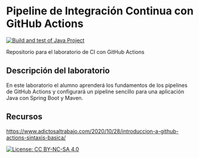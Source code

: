 # Pipeline de Integración Continua con GitHub Actions

[![Build and test of Java Project](https://github.com/ETSISI-EMS/ems2023_lab_1_3_ci_github_actions-Cortijo02/actions/workflows/main.yml/badge.svg)](https://github.com/ETSISI-EMS/ems2023_lab_1_3_ci_github_actions-Cortijo02/actions/workflows/main.yml)

Repositorio para el laboratorio de CI con GitHub Actions

## Descripción del laboratorio

En este laboratorio el alumno aprenderá los fundamentos de los pipelines de GitHub Actions y configurará un pipeline
sencillo para una aplicación Java con Spring Boot y Maven. 

## Recursos
https://www.adictosaltrabajo.com/2020/10/28/introduccion-a-github-actions-sintaxis-basica/

[![License: CC BY-NC-SA 4.0](https://img.shields.io/badge/License-CC_BY--NC--SA_4.0-lightgrey.svg)](https://creativecommons.org/licenses/by-nc-sa/4.0/)
